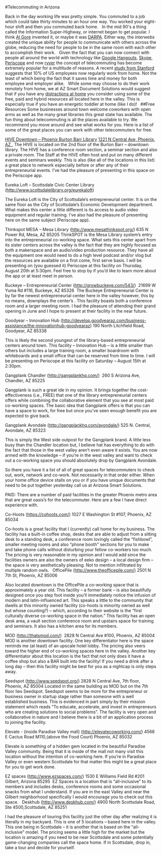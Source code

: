#Telecommuting in Arizona

Back in the day working life was pretty simple. You commuted to a job which could take thirty minutes to an hour one way. You worked your eight-hour shift and then you commuted back home.   In the mid 90's a thing called the Information Super-Highway, or internet began to get popular. I think [Al Gore]() invented it, or maybe it was [DARPA](https://en.wikipedia.org/wiki/DARPA). Either way, the *interwebs* created the unique ability for people to communicate with others across the globe, reducing the need for people to be in the same room with each other to accomplish their work.
  
Given the fact that you can now connect with people all around the world with technology like [Google Hangouts](), [Skype](), [Periscope]() and now [ryver]() the concept of telecommuting has become extremely popular for a multitude of reasons. A recent [study from Stanford](http://www.stanford.edu/~nbloom/WFH.pdf) suggests that 10% of US employees now regularly work from home. Not the least of which being the fact that it saves time and money for both employee and employer alike.   While some may choose to do their work remotely from home, we at AZ Smart Document Solutions would suggest that if you have any [distractions at home](http://www.businessinsider.com/how-to-be-more-productive-working-from-home-2012-9?op=1) you consider using some of the free, paid and hybrid resources all located here in the valley. This is especially true if you have an energetic toddler at home (like I do)!
 
##Free Resources
Some businesses around town welcome coworkers with open arms as well as the many great libraries this great state has available. The fun thing about telecommuting is all the places available to try. We recommend you move around and see what works for you. Here is a list of some of the great places you can work with other telecommuters for free.

[HIVE Downtown – Phoenix Burton Barr Library](http://www.phoenixpubliclibrary.org/hive)
[1221 N Central Ave, Phoenix, AZ  ](https://goo.gl/maps/bw8s6)
The HIVE is located on the 2nd floor of the Burton Barr – downtown library. The HIVE has a conference room section, a seminar section and also a private room. The Staff at the HIVE often host and put on many different events and seminars weekly. This is also (like all of the locations in this list) a great place to network especially before or after any of their entrepreneurial events. I’ve had the pleasure of presenting in this space on the Periscope app. 

Eureka Loft – Scottsdale Civic Center Library (http://www.scottsdalelibrary.org/eurekaloft)

The Eureka Loft is the City of Scottsdale’s entrepreneurial center. It is on the same floor as the City of Scottsdale’s Economic Development department. What makes this center a little different is its access to audio video equipment and regular training. I’ve also had the pleasure of presenting here on the same subject (Periscope app). 


Thinkspot MESA – Mesa Library
(http://www.mesathinkspot.org/) 
635 N Power Rd, Mesa, AZ 85205
ThinkSPOT is the Mesa Library system’s entry into the entrepreneurial co-working space. What sets this center apart from its sister centers across the valley is the fact that they are highly focused as both a makerspace and an audio/video production resource. They have all the equipment one would need to do a high level podcast and/or vlog but the resources are available on a first come, first serve basis. I will be presenting on (you guessed it) Periscope at this facility on Thursday, August 20th at 5:30pm. Feel free to stop by if you’d like to learn more about the app or at least meet in person. 

Buckeye – Entrepreneurial Center
(http://growbuckeye.com/543/) 
 21699 W Yuma Rd #116, Buckeye, AZ 85326  The Buckeye Entrepreneurial Center is by far the newest entrepreneurial center here in the valley however, this by no means, downplays the center’s . This facility boasts both a conference room and a larger meeting room. I had the pleasure of attending their grand opening in June and I hope to present at their facility in the near future. 

Goodyear – Innovation Hub
 (http://develop.goodyearaz.com/business-assistance/the-innovationhub-goodyearaz) 
190 North Litchfield Road, Goodyear, AZ 85338

This is likely the second youngest of the library-based entrepreneurial centers around town. This facility – Innovation Hub – is a little smaller than others but includes a large training room, a smaller boardroom with whiteboards and a small office that can be reserved from time to time. I will be presenting on Periscope at this facility on Saturday – August 15th at 2:30pm. 

Gangplank Chandler 
(http://gangplankhq.com/)  260 S Arizona Ave, Chandler, AZ 85225

Gangplank is such a great ide in my opinion. It brings together the cost-effectiveness (i.e., FREE) that one of the library entrepreneurial centers offers while combining the collaborative element that you see at most paid co-working spaces. The basic idea that Gangplank offers is that you can have a space to work, for free but once you’ve seen enough benefit you are expected to give back. 

Gangplank Avondale 
(http://gangplankhq.com/avondale/)
525 N. Central, Avondale, AZ 85323

This is simply the West side outpost for the Gangplank brand. A little less busy than the Chandler location but, I believe hat has everything to do with the fact that those in the west valley aren’t even aware it exists. You are now armed with the knowledge – if you’re in the west valley and want to check out a co-working space you should absolutely drop by Gangplank Avondale. 

So there you have it a list of all of great spaces for telecommuters to check out, work, network and co-work. Not necessarily in that order either. When your home office device stalls on you or if you have unique documents that need to be put together yesterday call us at Arizona Smart Solutions. 

PAID: There are a number of paid facilities in the greater Phoenix metro area that are great oasis’s for the telecommuter. Here are a few I have direct experience with. 

Co-Hoots 
(https://cohoots.com/) 
1027 E Washington St #107, Phoenix, AZ 85034

Co-hoots is a great facility that I (currently) call home for my business. The facility has a built-in coffee shop, desks that are able to adjust from a sitting desk to a standing desk, a conference room lovingly called the “fishbowl”, smaller meeting rooms and also “phone booth” sections for you to make and take phone calls without disturbing your fellow co-workers too much. The pricing is very reasonable in my opinion and I would add since the facilities owners are also the owners of eeko design – a local design firm – the space is very aesthetically pleasing. Not to mention infiltrated by multiple random owls.  
OfficePile 
(http://www.theofficepile.com/)
2501 N 7th St, Phoenix, AZ 85006

Also located downtown is the OfficePile a co-working space that is approximately a year old. This facility – a former bank – is also beautifully designed once you step foot inside you’ll immediately notice the infusion of modern and latin-influenced art. This speaks a little to the community that dwells at this minority owned facility (co-hoots is minority owned as well but whose counting?) – which, according to their website is the “first culturally diverse co-working space in the nation.” This facility has an open desk area, a vault section conference room and upstairs space for training and seminars. It also has a kitchen area for its members. 

MOD 
(http://thatsmod.com/)  2828 N Central Ave #100, Phoenix, AZ 85004  MOD is another downtown facility. One key differentiator here is the space reminds me (at least) of an upscale hotel lobby. The pricing also veers toward the higher end of co-working spaces here in the valley. Another key differentiator about this location is the fact that not only does it have a coffee shop but also a BAR built into the facility! If you need a drink after a long day – then this facility might be best for you as a nightcap is only steps away. 

Seedspot 
(http://www.seedspot.org/)
2828 N Central Ave, 7th floor, Phoenix, AZ 85004
Located in the same building as MOD but on the 7th floor lies Seedspot. Seedspot seems to be more for the entrepreneur or business owner in startup stage rather than someone with a well established business. This is evidenced in part simply by their mission statement which reads “To educate, accelerate, and invest in entrepreneurs who are creating solutions to social problems”. The facility is very open and collaborative in nature and I believe there is a bit of an application process to joining the facility. 

Elevate - (inside Paradise Valley mall)
(http://elevatecoworking.com/) 
4568 E Cactus Road M110,(above the Food Court) Phoenix, AZ 85032

Elevate is something of a hidden gem located in the beautiful Paradise Valley community. Being that it is inside of the mall not many visit this location without the intention of co-working here. If you’re in Paradise Valley or even western Scottsdale for that matter this might be a great place for you to get work done. 

EZ spaces 
(http://www.ezspaces.com/) 
1530 E Williams Field Rd #201 Gilbert, Arizona 85295  EZ Spaces is a location that is “all-inclusive” to its members and includes desks, conference rooms and some occasional snacks from what I understand. If you are in the east Valley and near the Gilbert neighborhood specifically I would encourage you to check out this space.   Deskhub 
(http://www.deskhub.com/)
4900 North Scottsdale Road, Ste 4500,Scottsdale, AZ 85251

I had the pleasure of touring this facility just the other day after realizing it is literally in my backyard. This is one of 5 locations – based here in the valley. This one being in Scottsdale – it is another that is based on the “all-inclusive” model. The pricing seems a little high for the market but the location is amazing if you need to be near Scottsdale and some potentially game-changing companies call the space home. If in Scottsdale, drop in, take a tour and decide for yourself. 